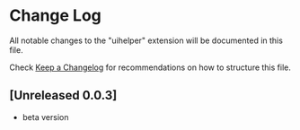 # Change Log
All notable changes to the "uihelper" extension will be documented in this file.

Check [Keep a Changelog](http://keepachangelog.com/) for recommendations on how to structure this file.

## [Unreleased 0.0.3]
- beta version
